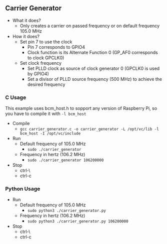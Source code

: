 ## Carrier Generator
- What it does?
    - Only creates a carrier on passed frequency or on default frequency 105.0 MHz
- How it does?
    - Set pin 7 to use the clock
      - Pin 7 corresponds to GPIO4
      - Clock function is its Alternate Function 0 (GP_AF0 corresponds to clock GPCLK0)
    - Set clock frequency
      - Set PLLD clock as source of clock generator 0 (GPCLK0 is used by GPIO4)
      - Set a divisor of PLLD source frequency (500 MHz) to achieve the desired frequency

### C Usage
This example uses bcm_host.h to sopport any version of Raspberry Pi, so you have to compile it with `-l bcm_host`
- Compile
  - `gcc carrier_generator.c -o carrier_generator -L /opt/vc/lib -l bcm_host -I /opt/vc/include`
- Run
  - Default frequency of 105.0 MHz
    - `sudo ./carrier_generator`
  - Frequency in hertz (106.2 MHz)
    - `sudo ./carrier_generator 106200000`
- Stop
  - ctrl-\
  - ctrl-c

### Python Usage
- Run
  - Default frequency of 105.0 MHz
    - `sudo python3 ./carrier_generator.py`
  - Frequency in hertz (106.2 MHz)
    - `sudo python3 ./carrier_generator.py 106200000`
- Stop
  - ctrl-\
  - ctrl-c

      
      
      
      
      

